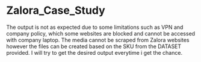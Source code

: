 # Zalora_Case_Study

The output is not as expected due to some limitations such as VPN and company policy, which some websites are blocked and cannot be accessed with company laptop. 
The media cannot be scraped from Zalora websites however the files can be created based on the SKU from the DATASET provided.
I will try to get the desired output everytime i get the chance.
